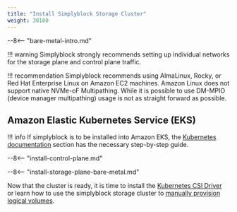 ```yaml
---
title: "Install Simplyblock Storage Cluster"
weight: 30100
---
```


<!-- include: install intro -->
--8<-- "bare-metal-intro.md"

!!! warning
    Simplyblock strongly recommends setting up individual networks for the storage plane and control plane traffic.  

!!! recommendation
    Simplyblock recommends using AlmaLinux, Rocky, or Red Hat Enterprise Linux on Amazon EC2 machines. Amazon Linux
    does not support native NVMe-oF Multipathing. While it is possible to use DM-MPIO (device manager multipathing)
    usage is not as straight forward as possible.

## Amazon Elastic Kubernetes Service (EKS)

!!! info
    If simplyblock is to be installed into Amazon EKS, the [Kubernetes documentation](../kubernetes/index.md) section
    has the necessary step-by-step guide.

<!-- include: install control plane documentation -->
--8<-- "install-control-plane.md"

<!-- include: install storage plane (bare metal) documentation -->
--8<-- "install-storage-plane-bare-metal.md"

Now that the cluster is ready, it is time to install the [Kubernetes CSI Driver](install-simplyblock-csi.md) or learn
how to use the simplyblock storage cluster to
[manually provision logical volumes](../../usage/baremetal/provisioning.md).
